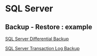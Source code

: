 # SQL Server

## Backup - Restore : example

[SQL Server Differential Backup](https://www.sqlservertutorial.net/sql-server-administration/sql-server-differential-backup/)  

[SQL Server Transaction Log Backup](https://www.sqlservertutorial.net/sql-server-administration/sql-server-transaction-log-backup/)  
